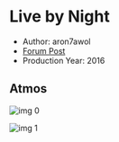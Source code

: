 # Live by Night

* Author: aron7awol
* [Forum Post](https://www.avsforum.com/threads/bass-eq-for-filtered-movies.2995212/post-56868774)
* Production Year: 2016

## Atmos

![img 0](https://i.imgur.com/SE7NQci.jpg)

![img 1](https://i.imgur.com/6t5yC5f.png)

